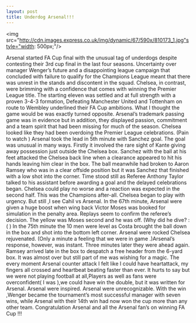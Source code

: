 ```yaml
---
layout: post
title: Underdog Arsenal!!!
---
```


 <img src="http://cdn.images.express.co.uk/img/dynamic/67/590x/810173_1.jpg"style="width: 500px;"/>
 
 Arsenal started FA Cup final with the unusual tag of underdogs despite contesting their 3rd cup final in the last four seasons. Uncertainty over manager Wenger’s future and a disappointing league campaign that concluded with failure to qualify for the Champions League meant that there was unrest in the stands and discontent in the squad. 
Chelsea, in contrast, were brimming with a confidence that comes with winning the Premier League title. The starting eleven was settled and at full strength with a proven 3-4-3 formation, Defeating Manchester United and Tottenham on route to Wembley underlined their FA Cup ambitions. 
What I thought the game would be was exactly turned opposite. Arsenal’s trademark passing game was in evidence but in addition, they displayed passion, commitment and a team spirit that had been missing for much of the season.  Chelsea looked like they had been overdoing the Premier League celebrations. (Pain to watch )
 Arsenal took the lead in 5th minute with Sanchez goal. The goal was unusual in many ways. Firstly it involved the rare sight of Kante giving away possession just outside the Chelsea box. Sanchez with the ball at his feet attacked the Chelsea back line when a clearance appeared to hit his hands leaving him clear in the box. The ball meanwhile had broken to Aaron Ramsey who was in a clear offside position but it was Sanchez that finished with a low shot into the corner. Time stood still as Referee Anthony Taylor talked to his assistant before awarding a goal and the delayed celebrations began.
Chelsea could play no worse and a reaction was expected in the second half. This was the Champions after-all. Chelsea began to play with urgency. But still ,I see Cahil vs Arsenal. 
In the 67th minute, Arsenal were given a huge boost when wing back Victor Moses was booked for simulation in the penalty area. Replays seem to confirm the referee’s decision. The yellow was Moses second and he was off. (Why did he dive? :( ) 
In the 75th minute the 10 men were level as Costa brought the ball down in the box and shot into the bottom left corner. Arsenal were rocked Chelsea rejuvenated. (Only a minute a feeling that we were in game .)Arsenal’s response, however, was instant. Three minutes later they were ahead again. Ramsey arrived late in the box to despatch a free header from the 6-yard box. 
It was almost over but still part of me was wishing for a magic. The every moment Arsenal counter attack I felt like I could have heartattack, my fingers all crossed and heartbeat beating faster than ever. It hurts to say but we were not playing football at all,Players as well as fans were overconfident( I was ),we could have win the double, but it was written for Arsenal. Arsenal were inspired.  Arsenal were unrecognizable.
With the win ,Wenger became the tournament’s most successful manager with seven wins, while Arsenal with their 14th win had now won the cup more than any other team. 
Congratulation Arsenal and all the Arsenal fan’s on winning FA Cup !!!

